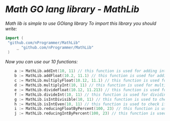 # ***Math GO lang library - MathLib***
*Math lib is simple to use GOlang library*
*To import this library you should write:*
   ```go
 import (
 	"github.com/nProgrammer/MathLib"
    	_ "github.com/nProgrammer/MathLib"
    )
```

*Now you can use our 10 functions:*
```go
	a := MathLib.addInt(10, 11) // this function is used for adding ints
	b := MathLib.addFloat(10.2, 11.1) // this function is used for adding floats
	c := MathLib.multiplyFloat(10.12, 11.1) // this function is used for multiplication floats
	d := MathLib.multiplyInt(10, 11) // this function is used for multiplication ints
	e := MathLib.divideFloat(10.12, 11.213) // this function is used for dividing floats
	f := MathLib.divideInt(10, 11) // this function is used for dividing ints
	g := MathLib.isIntDivisible(10, 11) // this function is used to check if int is divisible by another int
	h := MathLib.isIntEven(10, 11) // this function is used to check if int is even
	i := MathLib.reducingFloatByPercent(100, 23) // this function is used to reducing float by some percent
	j := MathLib.reducingIntByPercent(100, 23) // this function is used to reducing int by some percent
```
